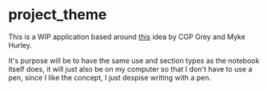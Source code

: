 # project_theme

This is a WIP application based around [this](https://www.themesystem.com) idea by CGP Grey and Myke Hurley.

It's purpose will be to have the same use and section types as the notebook itself does, it will just also be on my computer 
so that I don't have to use a pen, since I like the concept, I just despise writing with a pen. 
